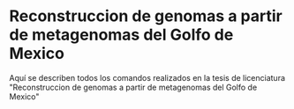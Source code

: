 # Reconstruccion de genomas a partir de metagenomas del Golfo de Mexico
Aquí se describen todos los comandos realizados en la tesis de licenciatura "Reconstruccion de genomas a partir de metagenomas del Golfo de Mexico"
